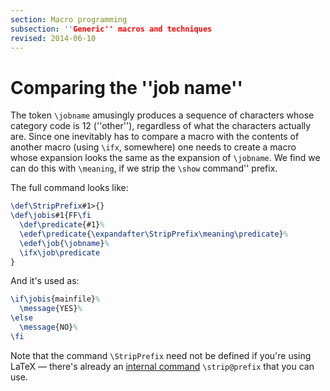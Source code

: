```yaml
---
section: Macro programming
subsection: ''Generic'' macros and techniques
revised: 2014-06-10
---
```

# Comparing the ''job name''

The token `\jobname` amusingly produces a sequence of characters
whose category code is 12 (''other''), regardless of what the characters
actually are.  Since one inevitably has to compare a macro with the
contents of another macro (using `\ifx`, somewhere) one needs to
create a macro whose expansion looks the same as the expansion of
`\jobname`.  We find we can do this with `\meaning`, if we strip
the `\show` command'' prefix.

The full command looks like:
<!-- {% raw %} -->
```latex
\def\StripPrefix#1>{}
\def\jobis#1{FF\fi
  \def\predicate{#1}%
  \edef\predicate{\expandafter\StripPrefix\meaning\predicate}%
  \edef\job{\jobname}%
  \ifx\job\predicate
}
```
<!-- {% endraw %} -->
And it's used as:
```latex
\if\jobis{mainfile}%
  \message{YES}%
\else
  \message{NO}%
\fi
```
Note that the command `\StripPrefix` need not be defined if you're
using LaTeX&nbsp;&mdash; there's already an 
[internal command](FAQ-atsigns.md) `\strip@prefix` that you can
use.

